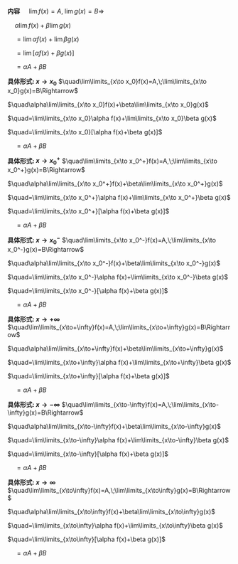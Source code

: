 **内容**
$\quad\lim f(x)=A,\;\lim g(x)=B\Rightarrow$

$\quad\alpha\lim f(x)+\beta\lim g(x)$

$\quad=\lim\alpha f(x)+\lim\beta g(x)$

$\quad=\lim[\alpha f(x)+\beta g(x)]$

$\quad=\alpha A+\beta B$

**具体形式: $x\to x_0$**
$\quad\lim\limits_{x\to x_0}f(x)=A,\;\lim\limits_{x\to x_0}g(x)=B\Rightarrow$

$\quad\alpha\lim\limits_{x\to x_0}f(x)+\beta\lim\limits_{x\to x_0}g(x)$

$\quad=\lim\limits_{x\to x_0}\alpha f(x)+\lim\limits_{x\to x_0}\beta g(x)$

$\quad=\lim\limits_{x\to x_0}[\alpha f(x)+\beta g(x)]$

$\quad=\alpha A+\beta B$

**具体形式: $x\to x_0^+$**
$\quad\lim\limits_{x\to x_0^+}f(x)=A,\;\lim\limits_{x\to x_0^+}g(x)=B\Rightarrow$

$\quad\alpha\lim\limits_{x\to x_0^+}f(x)+\beta\lim\limits_{x\to x_0^+}g(x)$

$\quad=\lim\limits_{x\to x_0^+}\alpha f(x)+\lim\limits_{x\to x_0^+}\beta g(x)$

$\quad=\lim\limits_{x\to x_0^+}[\alpha f(x)+\beta g(x)]$

$\quad=\alpha A+\beta B$

**具体形式: $x\to x_0^-$**
$\quad\lim\limits_{x\to x_0^-}f(x)=A,\;\lim\limits_{x\to x_0^-}g(x)=B\Rightarrow$

$\quad\alpha\lim\limits_{x\to x_0^-}f(x)+\beta\lim\limits_{x\to x_0^-}g(x)$

$\quad=\lim\limits_{x\to x_0^-}\alpha f(x)+\lim\limits_{x\to x_0^-}\beta g(x)$

$\quad=\lim\limits_{x\to x_0^-}[\alpha f(x)+\beta g(x)]$

$\quad=\alpha A+\beta B$

**具体形式: $x\to+\infty$**
$\quad\lim\limits_{x\to+\infty}f(x)=A,\;\lim\limits_{x\to+\infty}g(x)=B\Rightarrow$

$\quad\alpha\lim\limits_{x\to+\infty}f(x)+\beta\lim\limits_{x\to+\infty}g(x)$

$\quad=\lim\limits_{x\to+\infty}\alpha f(x)+\lim\limits_{x\to+\infty}\beta g(x)$

$\quad=\lim\limits_{x\to+\infty}[\alpha f(x)+\beta g(x)]$

$\quad=\alpha A+\beta B$

**具体形式: $x\to-\infty$**
$\quad\lim\limits_{x\to-\infty}f(x)=A,\;\lim\limits_{x\to-\infty}g(x)=B\Rightarrow$

$\quad\alpha\lim\limits_{x\to-\infty}f(x)+\beta\lim\limits_{x\to-\infty}g(x)$

$\quad=\lim\limits_{x\to-\infty}\alpha f(x)+\lim\limits_{x\to-\infty}\beta g(x)$

$\quad=\lim\limits_{x\to-\infty}[\alpha f(x)+\beta g(x)]$

$\quad=\alpha A+\beta B$

**具体形式: $x\to\infty$**
$\quad\lim\limits_{x\to\infty}f(x)=A,\;\lim\limits_{x\to\infty}g(x)=B\Rightarrow$

$\quad\alpha\lim\limits_{x\to\infty}f(x)+\beta\lim\limits_{x\to\infty}g(x)$

$\quad=\lim\limits_{x\to\infty}\alpha f(x)+\lim\limits_{x\to\infty}\beta g(x)$

$\quad=\lim\limits_{x\to\infty}[\alpha f(x)+\beta g(x)]$

$\quad=\alpha A+\beta B$
